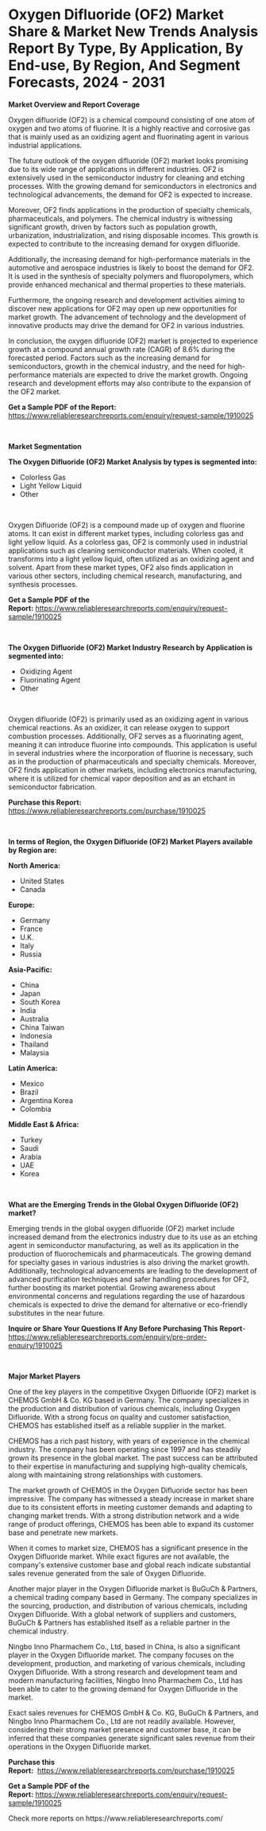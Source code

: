 <p><h1>Oxygen Difluoride (OF2) Market Share & Market New Trends Analysis Report By Type, By Application, By End-use, By Region, And Segment Forecasts, 2024 - 2031</h1></p><p><strong>Market Overview and Report Coverage</strong></p>
<p><p>Oxygen difluoride (OF2) is a chemical compound consisting of one atom of oxygen and two atoms of fluorine. It is a highly reactive and corrosive gas that is mainly used as an oxidizing agent and fluorinating agent in various industrial applications.</p><p>The future outlook of the oxygen difluoride (OF2) market looks promising due to its wide range of applications in different industries. OF2 is extensively used in the semiconductor industry for cleaning and etching processes. With the growing demand for semiconductors in electronics and technological advancements, the demand for OF2 is expected to increase.</p><p>Moreover, OF2 finds applications in the production of specialty chemicals, pharmaceuticals, and polymers. The chemical industry is witnessing significant growth, driven by factors such as population growth, urbanization, industrialization, and rising disposable incomes. This growth is expected to contribute to the increasing demand for oxygen difluoride.</p><p>Additionally, the increasing demand for high-performance materials in the automotive and aerospace industries is likely to boost the demand for OF2. It is used in the synthesis of specialty polymers and fluoropolymers, which provide enhanced mechanical and thermal properties to these materials.</p><p>Furthermore, the ongoing research and development activities aiming to discover new applications for OF2 may open up new opportunities for market growth. The advancement of technology and the development of innovative products may drive the demand for OF2 in various industries.</p><p>In conclusion, the oxygen difluoride (OF2) market is projected to experience growth at a compound annual growth rate (CAGR) of 8.6% during the forecasted period. Factors such as the increasing demand for semiconductors, growth in the chemical industry, and the need for high-performance materials are expected to drive the market growth. Ongoing research and development efforts may also contribute to the expansion of the OF2 market.</p></p>
<p><strong>Get a Sample PDF of the Report:</strong> <a href="https://www.reliableresearchreports.com/enquiry/request-sample/1910025">https://www.reliableresearchreports.com/enquiry/request-sample/1910025</a></p>
<p>&nbsp;</p>
<p><strong>Market Segmentation</strong></p>
<p><strong>The Oxygen Difluoride (OF2) Market Analysis by types is segmented into:</strong></p>
<p><ul><li>Colorless Gas</li><li>Light Yellow Liquid</li><li>Other</li></ul></p>
<p>&nbsp;</p>
<p><p>Oxygen Difluoride (OF2) is a compound made up of oxygen and fluorine atoms. It can exist in different market types, including colorless gas and light yellow liquid. As a colorless gas, OF2 is commonly used in industrial applications such as cleaning semiconductor materials. When cooled, it transforms into a light yellow liquid, often utilized as an oxidizing agent and solvent. Apart from these market types, OF2 also finds application in various other sectors, including chemical research, manufacturing, and synthesis processes.</p></p>
<p><strong>Get a Sample PDF of the Report:</strong>&nbsp;<a href="https://www.reliableresearchreports.com/enquiry/request-sample/1910025">https://www.reliableresearchreports.com/enquiry/request-sample/1910025</a></p>
<p>&nbsp;</p>
<p><strong>The Oxygen Difluoride (OF2) Market Industry Research by Application is segmented into:</strong></p>
<p><ul><li>Oxidizing Agent</li><li>Fluorinating Agent</li><li>Other</li></ul></p>
<p>&nbsp;</p>
<p><p>Oxygen difluoride (OF2) is primarily used as an oxidizing agent in various chemical reactions. As an oxidizer, it can release oxygen to support combustion processes. Additionally, OF2 serves as a fluorinating agent, meaning it can introduce fluorine into compounds. This application is useful in several industries where the incorporation of fluorine is necessary, such as in the production of pharmaceuticals and specialty chemicals. Moreover, OF2 finds application in other markets, including electronics manufacturing, where it is utilized for chemical vapor deposition and as an etchant in semiconductor fabrication.</p></p>
<p><strong>Purchase this Report:</strong>&nbsp; <a href="https://www.reliableresearchreports.com/purchase/1910025">https://www.reliableresearchreports.com/purchase/1910025</a></p>
<p>&nbsp;</p>
<p><strong>In terms of Region, the Oxygen Difluoride (OF2) Market Players available by Region are:</strong></p>
<p>
    <p> <strong> North America: </strong>
        <ul>
            <li>United States</li>
            <li>Canada</li>
        </ul>
        </p> 
    <p> <strong> Europe: </strong>
        <ul>
            <li>Germany</li>
            <li>France</li>
            <li>U.K.</li>
            <li>Italy</li>
            <li>Russia</li>
        </ul>
        </p> 
    <p> <strong> Asia-Pacific: </strong>
        <ul>
            <li>China</li>
            <li>Japan</li>
            <li>South Korea</li>
            <li>India</li>
            <li>Australia</li>
            <li>China Taiwan</li>
            <li>Indonesia</li>
            <li>Thailand</li>
            <li>Malaysia</li>
        </ul>
        </p> 
    <p> <strong> Latin America: </strong>
        <ul>
            <li>Mexico</li>
            <li>Brazil</li>
            <li>Argentina Korea</li>
            <li>Colombia</li>
        </ul>
        </p> 
    <p> <strong> Middle East & Africa: </strong>
        <ul>
            <li>Turkey</li>
            <li>Saudi</li>
            <li>Arabia</li>
            <li>UAE</li>
            <li>Korea</li>
        </ul>
    </p>
    </p>
<p>&nbsp;</p>
<p><strong>What are the Emerging Trends in the Global Oxygen Difluoride (OF2) market?</strong></p>
<p><p>Emerging trends in the global oxygen difluoride (OF2) market include increased demand from the electronics industry due to its use as an etching agent in semiconductor manufacturing, as well as its application in the production of fluorochemicals and pharmaceuticals. The growing demand for specialty gases in various industries is also driving the market growth. Additionally, technological advancements are leading to the development of advanced purification techniques and safer handling procedures for OF2, further boosting its market potential. Growing awareness about environmental concerns and regulations regarding the use of hazardous chemicals is expected to drive the demand for alternative or eco-friendly substitutes in the near future.</p></p>
<p><strong>Inquire or Share Your Questions If Any Before Purchasing This Report</strong>- <a href="https://www.reliableresearchreports.com/enquiry/pre-order-enquiry/1910025">https://www.reliableresearchreports.com/enquiry/pre-order-enquiry/1910025</a></p>
<p>&nbsp;</p>
<p><strong>Major Market Players</strong></p>
<p><p>One of the key players in the competitive Oxygen Difluoride (OF2) market is CHEMOS GmbH & Co. KG based in Germany. The company specializes in the production and distribution of various chemicals, including Oxygen Difluoride. With a strong focus on quality and customer satisfaction, CHEMOS has established itself as a reliable supplier in the market.</p><p>CHEMOS has a rich past history, with years of experience in the chemical industry. The company has been operating since 1997 and has steadily grown its presence in the global market. The past success can be attributed to their expertise in manufacturing and supplying high-quality chemicals, along with maintaining strong relationships with customers.</p><p>The market growth of CHEMOS in the Oxygen Difluoride sector has been impressive. The company has witnessed a steady increase in market share due to its consistent efforts in meeting customer demands and adapting to changing market trends. With a strong distribution network and a wide range of product offerings, CHEMOS has been able to expand its customer base and penetrate new markets.</p><p>When it comes to market size, CHEMOS has a significant presence in the Oxygen Difluoride market. While exact figures are not available, the company's extensive customer base and global reach indicate substantial sales revenue generated from the sale of Oxygen Difluoride.</p><p>Another major player in the Oxygen Difluoride market is BuGuCh & Partners, a chemical trading company based in Germany. The company specializes in the sourcing, production, and distribution of various chemicals, including Oxygen Difluoride. With a global network of suppliers and customers, BuGuCh & Partners has established itself as a reliable partner in the chemical industry.</p><p>Ningbo Inno Pharmachem Co., Ltd, based in China, is also a significant player in the Oxygen Difluoride market. The company focuses on the development, production, and marketing of various chemicals, including Oxygen Difluoride. With a strong research and development team and modern manufacturing facilities, Ningbo Inno Pharmachem Co., Ltd has been able to cater to the growing demand for Oxygen Difluoride in the market.</p><p>Exact sales revenues for CHEMOS GmbH & Co. KG, BuGuCh & Partners, and Ningbo Inno Pharmachem Co., Ltd are not readily available. However, considering their strong market presence and customer base, it can be inferred that these companies generate significant sales revenue from their operations in the Oxygen Difluoride market.</p></p>
<p><strong>Purchase this Report:</strong>&nbsp;&nbsp;<a href="https://www.reliableresearchreports.com/purchase/1910025">https://www.reliableresearchreports.com/purchase/1910025</a></p>
<p></p>
<p><strong>Get a Sample PDF of the Report:</strong>&nbsp;<a href="https://www.reliableresearchreports.com/enquiry/request-sample/1910025">https://www.reliableresearchreports.com/enquiry/request-sample/1910025</a></p>
<p>Check more reports on https://www.reliableresearchreports.com/</p>